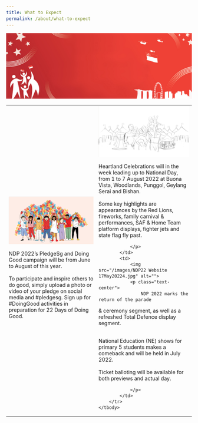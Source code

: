 ```yaml
---
title: What to Expect
permalink: /about/what-to-expect
---
```

![](/images/NDP22%20Website%2017May2022.jpg)

<table>
    <tbody>
        <tr>
            <td>
                <img src="/images/NDP22 Website 17May20222.jpg" alt="">
                <p class="text-center">NDP 2022’s PledgeSg and Doing Good
                    campaign will be from June to August of this
                    year.
                    <br><br>
                    To participate and inspire others to do good,
                    simply upload a photo or video of your
                    pledge on social media and #pledgesg.
                    Sign up for #DoingGood activities in
                    preparation for 22 Days of Doing Good.
                    </p>
            </td>
            <td>
                <img src="/images/NDP22 Website 17May20223.jpg" alt="">
                <p class="text-center">
                    Heartland Celebrations will in the week
                    leading up to National Day, from 1 to 7
                    August 2022 at Buona Vista, Woodlands,
                    Punggol, Geylang Serai and Bishan.<br><br>
                    Some key highlights are appearances by
                    the Red Lions, fireworks, family carnival &
                    performances, SAF & Home Team platform
                    displays, fighter jets and state flag fly past. 

                </p>
            </td>
            <td>
                <img src="/images/NDP22 Website 17May20224.jpg" alt="">
                <p class="text-center">
                    NDP 2022 marks the return of the parade
& ceremony segment, as well as a refreshed
Total Defence display segment. 
<br><br>

National Education (NE) shows for primary 5
students makes a comeback and will be held
in July 2022. 
<br><br>
Ticket balloting will be available for both
previews and actual day. 


                </p>
            </td>
        </tr>
    </tbody>
</table>